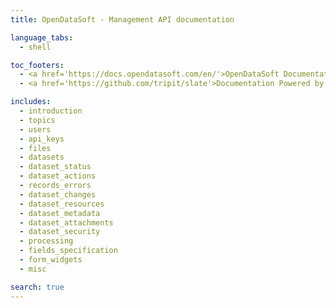 ```yaml
---
title: OpenDataSoft - Management API documentation

language_tabs:
  - shell

toc_footers:
  - <a href='https://docs.opendatasoft.com/en/'>OpenDataSoft Documentation</a>
  - <a href='https://github.com/tripit/slate'>Documentation Powered by Slate</a>

includes:
  - introduction
  - topics
  - users
  - api_keys
  - files
  - datasets
  - dataset_status
  - dataset_actions
  - records_errors
  - dataset_changes
  - dataset_resources
  - dataset_metadata
  - dataset_attachments
  - dataset_security
  - processing
  - fields_specification
  - form_widgets
  - misc

search: true
---
```

